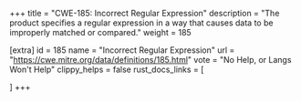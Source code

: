 +++
title = "CWE-185: Incorrect Regular Expression"
description	= "The product specifies a regular expression in a way that causes data to be improperly matched or compared."
weight = 185

[extra]
id = 185
name = "Incorrect Regular Expression"
url = "https://cwe.mitre.org/data/definitions/185.html"
vote = "No Help, or Langs Won't Help"
clippy_helps = false
rust_docs_links = [
	
]
+++

